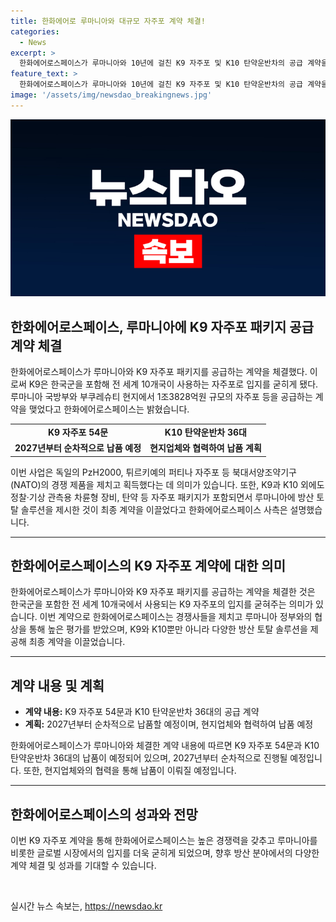 ```yaml
---
title: 한화에어로 루마니아와 대규모 자주포 계약 체결!
categories:
  - News
excerpt: >
  한화에어로스페이스가 루마니아와 10년에 걸친 K9 자주포 및 K10 탄약운반차의 공급 계약을 체결했다. 계약 규모는 1조3828억원으로, 현지업체와 협력하여 2027년부터 순차적으로 납품할 예정이다. 이번 계약은 독일과 터키의 경쟁 제품을 제치고 나토의 경쟁에서 우승함으로써 더욱 의미가 있다. 이에 따라 루마니아에 방산 토탈 솔루션을 제시하여 최종 계약을 이끈 것으로 전해졌다.
feature_text: >
  한화에어로스페이스가 루마니아와 10년에 걸친 K9 자주포 및 K10 탄약운반차의 공급 계약을 체결했다. 계약 규모는 1조3828억원으로, 현지업체와 협력하여 2027년부터 순차적으로 납품할 예정이다. 이번 계약은 독일과 터키의 경쟁 제품을 제치고 나토의 경쟁에서 우승함으로써 더욱 의미가 있다. 이에 따라 루마니아에 방산 토탈 솔루션을 제시하여 최종 계약을 이끈 것으로 전해졌다.
image: '/assets/img/newsdao_breakingnews.jpg'
---
```


<p><img src="/assets/img/newsdao_breakingnews.jpg" alt="koreaapp 속보" /></p>

<h2 data-ke-size="size26">한화에어로스페이스, 루마니아에 K9 자주포 패키지 공급 계약 체결</h2>

<p data-ke-size="size16">한화에어로스페이스가 루마니아와 K9 자주포 패키지를 공급하는 계약을 체결했다. 이로써 K9은 한국군을 포함해 전 세계 10개국이 사용하는 자주포로 입지를 굳히게 됐다. 루마니아 국방부와 부쿠레슈티 현지에서 1조3828억원 규모의 자주포 등을 공급하는 계약을 맺었다고 한화에어로스페이스는 밝혔습니다.</p>

<table>
    <tr>
        <td style="text-align: center;"><b>K9 자주포 54문</b></td>
        <td style="text-align: center;"><b>K10 탄약운반차 36대</b></td>
    </tr>
    <tr>
        <td style="text-align: center; height: 17px;"><b>2027년부터 순차적으로 납품 예정</b></td>
        <td style="text-align: center; height: 17px;"><b>현지업체와 협력하여 납품 계획</b></td>
    </tr>
</table>

<p data-ke-size="size16">이번 사업은 독일의 PzH2000, 튀르키예의 퍼티나 자주포 등 북대서양조약기구(NATO)의 경쟁 제품을 제치고 획득했다는 데 의미가 있습니다. 또한, K9과 K10 외에도 정찰·기상 관측용 차륜형 장비, 탄약 등 자주포 패키지가 포함되면서 루마니아에 방산 토탈 솔루션을 제시한 것이 최종 계약을 이끌었다고 한화에어로스페이스 사측은 설명했습니다.</p>

<hr>

<h2 data-ke-size="size26">한화에어로스페이스의 K9 자주포 계약에 대한 의미</h2>

<p data-ke-size="size16">한화에어로스페이스가 루마니아와 K9 자주포 패키지를 공급하는 계약을 체결한 것은 한국군을 포함한 전 세계 10개국에서 사용되는 K9 자주포의 입지를 굳혀주는 의미가 있습니다. 이번 계약으로 한화에어로스페이스는 경쟁사들을 제치고 루마니아 정부와의 협상을 통해 높은 평가를 받았으며, K9와 K10뿐만 아니라 다양한 방산 토탈 솔루션을 제공해 최종 계약을 이끌었습니다.</p>

<hr>

<h2 data-ke-size="size26">계약 내용 및 계획</h2>

<ul>
    <li><b>계약 내용:</b> K9 자주포 54문과 K10 탄약운반차 36대의 공급 계약</li>
    <li><b>계획:</b> 2027년부터 순차적으로 납품할 예정이며, 현지업체와 협력하여 납품 예정</li>
</ul>

<p data-ke-size="size16">한화에어로스페이스가 루마니아와 체결한 계약 내용에 따르면 K9 자주포 54문과 K10 탄약운반차 36대의 납품이 예정되어 있으며, 2027년부터 순차적으로 진행될 예정입니다. 또한, 현지업체와의 협력을 통해 납품이 이뤄질 예정입니다.</p>

<hr>

<h2 data-ke-size="size26">한화에어로스페이스의 성과와 전망</h2>

<p data-ke-size="size16">이번 K9 자주포 계약을 통해 한화에어로스페이스는 높은 경쟁력을 갖추고 루마니아를 비롯한 글로벌 시장에서의 입지를 더욱 굳히게 되었으며, 향후 방산 분야에서의 다양한 계약 체결 및 성과를 기대할 수 있습니다.</p>

<p data-ke-size="size16">&nbsp;</p>
실시간 뉴스 속보는, <a href="https://newsdao.kr" rel="dofollow">https://newsdao.kr</a>


